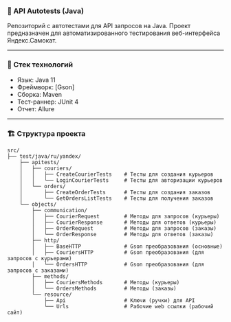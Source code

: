 ### 🚀 API Autotests (Java) 

Репозиторий с автотестами для API запросов на Java. Проект предназначен для автоматизированного тестирования веб-интерфейса Яндекс.Самокат.

---

### 📌 Стек технологий

 - Язык: Java 11
 - Фреймворк: [Gson]
 - Сборка: Maven
 - Тест-раннер: JUnit 4
 - Отчет: Allure

--- 

### 🏗 Структура проекта

```
src/
├── test/java/ru/yandex/
    ├── apitests/
    │   ├── couriers/
    │   │   ├── CreateCourierTests    # Тесты для создания курьеров
    │   │   └── LoginCourierTests     # Тесты для авторизации курьеров
    │   └── orders/
    │       ├── CreateOrderTests      # Тесты для создания заказов
    │       └── GetOrdersListTests    # Тесты для получения заказов
    └── objects/
        ├── communication/
        │   ├── CourierRequest        # Методы для запросов (курьеры)
        │   ├── CourierResponse       # Методы для ответов (курьеры)
        │   ├── OrderRequest          # Методы для запросов (заказы)
        │   └── OrderResponse         # Методы для ответов (заказы)
        ├── http/
        │   ├── BaseHTTP              # Gson преобразования (основные)
        │   ├── CouriersHTTP          # Gson преобразования (для запросов с курьерами)
        │   └── OrdersHTTP            # Gson преобразования (для запросов с заказами)
        ├── methods/
        │   ├── CouriersMethods       # Методы (курьеры)
        │   └── OrdersMethods         # Методы (заказы)
        └── resource/
            ├── Api                   # Ключи (ручки) для API
            └── Urls                  # Рабочие web ссылки (рабочий сайт) 

```

